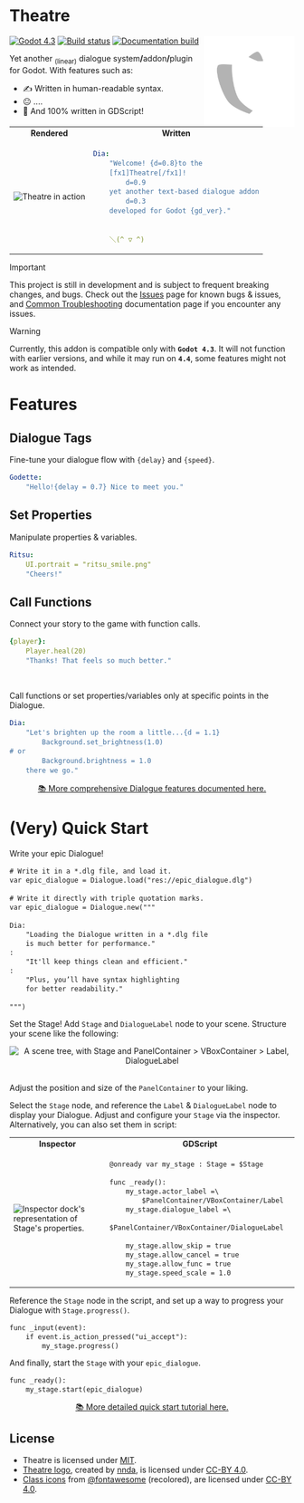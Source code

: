 <h1>Theatre</h1>

<img src="/addons/Theatre/assets/icons/Theatre.svg" alt="Theatre logo" height="160" align="right">

<a href="https://godotengine.org/"><img src="https://img.shields.io/badge/4.3-white?style=flat-square&logo=godotengine&logoColor=white&label=Godot&labelColor=%232e5f84&color=white" alt="Godot 4.3" height="20"></a>
<a href="https://github.com/nndda/Theatre/actions/workflows/dialogue-test.yml"><img src="https://img.shields.io/github/actions/workflow/status/nndda/Theatre/dialogue-test.yml?branch=main&event=push&style=flat-square&logo=github&label=Parser%20build&labelColor=%23282e33&color=%2329aa46" alt="Build status" height="20"></a>
<a href="https://nndda.github.io/Theatre/"><img src="https://img.shields.io/github/actions/workflow/status/nndda/Theatre/docs_build.yaml?branch=docs&event=push&style=flat-square&logo=github&label=Docs%20build&labelColor=%23282e33&color=%2329aa46" alt="Documentation build" height="20"></a>

Yet another <sub>(linear)</sub> dialogue system<b>/</b>addon<b>/</b>plugin for Godot. With features such as:

- ✍️ Written in human-readable syntax.
- 😐 ....
- 📝 And 100% written in GDScript!

<table align="center">
<tr align="center">
<td>
    <b> Rendered </b>
</td>
<td>
    <b> Written </b>
</td>
</tr>
<tr>
<td>

<img src="https://github.com/user-attachments/assets/5bbefeed-61bb-4b9d-89a0-69d8300a3c08" alt="Theatre in action" width="368">

</td>
<td>

```yaml
Dia:
    "Welcome! {d=0.8}to the
    [fx1]Theatre[/fx1]!
        d=0.9
    yet another text-based dialogue addon
        d=0.3
    developed for Godot {gd_ver}."


    ＼(^ ▽ ^)
```

</td>
</tr>
</table>

> [!IMPORTANT]
> This project is still in development and is subject to frequent breaking changes, and bugs. Check out the [Issues](https://github.com/nndda/Theatre/issues) page for known bugs &amp; issues, and [Common Troubleshooting](https://nndda.github.io/Theatre/tutorials/troubleshooting/) documentation page if you encounter any issues.

> [!WARNING]
> Currently, this addon is compatible only with **`Godot 4.3`**. It will not function with earlier versions, and while it may run on **`4.4`**, some features might not work as intended.

# Features

## Dialogue Tags

Fine-tune your dialogue flow with `{delay}` and `{speed}`.
```yaml
Godette:
    "Hello!{delay = 0.7} Nice to meet you."
```

## Set Properties

Manipulate properties &amp; variables.
```yaml
Ritsu:
    UI.portrait = "ritsu_smile.png"
    "Cheers!"
```

## Call Functions

Connect your story to the game with function calls.
```yaml
{player}:
    Player.heal(20)
    "Thanks! That feels so much better."
```

<br>

Call functions or set properties/variables only at specific points in the Dialogue.
```yaml
Dia:
    "Let's brighten up the room a little...{d = 1.1}
        Background.set_brightness(1.0)
# or
        Background.brightness = 1.0
    there we go."
```

<p align="center">
<a href="https://nndda.github.io/Theatre/class/dialogue/syntax/">📚 More comprehensive Dialogue features documented here.</a>
</p>

# (Very) Quick Start

Write your epic Dialogue!
```gdscript
# Write it in a *.dlg file, and load it.
var epic_dialogue = Dialogue.load("res://epic_dialogue.dlg")

# Write it directly with triple quotation marks.
var epic_dialogue = Dialogue.new("""

Dia:
    "Loading the Dialogue written in a *.dlg file
    is much better for performance."
:
    "It'll keep things clean and efficient."
:
    "Plus, you’ll have syntax highlighting
    for better readability."

""")
```

Set the Stage! Add `Stage` and `DialogueLabel` node to your scene. Structure your scene like the following:

<div align="center">
<img src="https://github.com/user-attachments/assets/05e5e3ba-adfb-4208-81bc-adbbf6b6c571" alt="A scene tree, with Stage and PanelContainer > VBoxContainer > Label, DialogueLabel" width="207" height="302">
</div>

<br>

Adjust the position and size of the `PanelContainer` to your liking.

Select the `Stage` node, and reference the `Label` & `DialogueLabel` node to display your Dialogue. Adjust and configure your `Stage` via the inspector. Alternatively, you can also set them in script:

<table align="center">
<tr align="center">
<td>
    <b> Inspector </b>
</td>
<td>
    <b> GDScript </b>
</td>
</tr>

<tr>
<td>

<img src="https://github.com/nndda/Theatre/assets/96333146/69d7b946-2444-4247-8cdf-394332466c99" alt="Inspector dock's representation of Stage's properties." width="261" height="235">

</td>
<td>

```gdscript
@onready var my_stage : Stage = $Stage

func _ready():
    my_stage.actor_label =\
        $PanelContainer/VBoxContainer/Label
    my_stage.dialogue_label =\
        $PanelContainer/VBoxContainer/DialogueLabel

    my_stage.allow_skip = true
    my_stage.allow_cancel = true
    my_stage.allow_func = true
    my_stage.speed_scale = 1.0
```

</td>
</tr>

</table>

Reference the `Stage` node in the script, and set up a way to progress your Dialogue with `Stage.progress()`.

```gdscript
func _input(event):
    if event.is_action_pressed("ui_accept"):
        my_stage.progress()
```

And finally, start the `Stage` with your `epic_dialogue`.

```gdscript
func _ready():
    my_stage.start(epic_dialogue)
```

<p align="center">
<a href="https://nndda.github.io/Theatre/quickstart/">📚 More detailed quick start tutorial here.</a>
</p>

## License

- Theatre is licensed under [MIT](LICENSE).
- [Theatre logo](/addons/Theatre/assets/icons/Theatre.svg), created by [nnda](https://github.com/nndda), is licensed under [CC-BY 4.0](https://creativecommons.org/licenses/by/4.0/).
- [Class icons](addons/Theatre/assets/icons/classes) from [@fontawesome](https://fontawesome.com) (recolored), are licensed under [CC-BY 4.0](https://creativecommons.org/licenses/by/4.0/).

